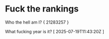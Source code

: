 # Fuck the rankings

Who the hell am I?
{ 21283257 }

What fucking year is it?
[ 2025-07-19T11:43:20Z ]
